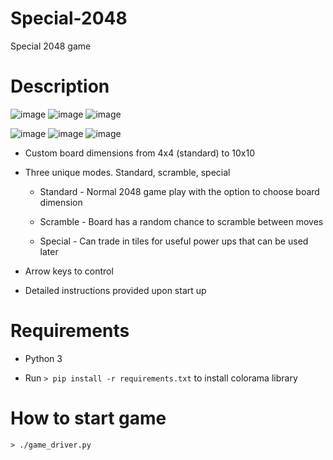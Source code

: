 # Special-2048
Special 2048 game

# Description

![image](https://user-images.githubusercontent.com/73961415/156679155-0346bb02-f27a-4900-af64-a6892cdb5e6e.png)
![image](https://user-images.githubusercontent.com/73961415/156679462-1af193c0-30fa-4449-8b96-536b02de0901.png)
![image](https://user-images.githubusercontent.com/73961415/156679443-334f57e9-394e-404c-90e5-093f18220272.png)

![image](https://user-images.githubusercontent.com/73961415/156679179-6304450e-986c-4914-ac40-22ebca5ae838.png)
![image](https://user-images.githubusercontent.com/73961415/156679509-4ec6dd8a-e41b-4cca-a231-b8e18a27b11c.png)
![image](https://user-images.githubusercontent.com/73961415/156679185-bd07df15-84f5-4c1b-b0c3-c10b1a519eb2.png)


*   Custom board dimensions from 4x4 (standard) to 10x10

*   Three unique modes. Standard, scramble, special
    
       - Standard - Normal 2048 game play with the option to choose board dimension
        
       - Scramble - Board has a random chance to scramble between moves
        
       - Special - Can trade in tiles for useful power ups that can be used later

 *   Arrow keys to control
    
 *   Detailed instructions provided upon start up

# Requirements
  * Python 3

  * Run `> pip install -r requirements.txt` to install colorama library

# How to start game 

`> ./game_driver.py`


